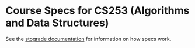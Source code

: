 # Course Specs for CS253 (Algorithms and Data Structures)

See the [stograde documentation](https://github.com/stograde/stograde/blob/master/docs/SPECS.md) for information on how specs work.
